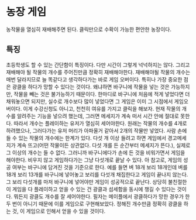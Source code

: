 # 농장 게임
농작물을 열심히 재배해주면 된다. 클릭만으로 수확이 가능한 편안한 농장이다.

## 특징
초등학생도 할 수 있는 간단함이 특징이다. 다만 시간이 그렇게 넉넉하지는 않다. 
그리고 재배해야 될 작물의 개수를 주어진만큼 정확히 재배해야한다. 재배해야될 작물의 개수는 매번 달라지므로 늘 똑같다고 생각하다가는 바로 게임 오버이다.
특히나 가장 중요한 점은 광클을 하다가 망할 수 있다는 것이다. 왜냐하면 바구니에 작물을 넣는 것은 가능하지만, 작물을 빼는 것은 불가능하기 때문이다. 한마디로 바구니에 처음에 적게 넣었다면 더 채워놓으면 되지만, 실수로 개수보다 많이 넣었다면 그 게임은 이미 그 시점에서 게임오버이다. 이게 수강신청도 아니고, 천천히 여유를 가지고 클릭을 해보자.
현재 작물의 개수를 알려주는 기능을 넣으려 했는데, 그러면 메세지가 계속 떠서 시간 안에 절대로 못한다. 따라서 개수는 플레이하는 유저가 열심히 세어야한다.
원래는 작물의 개수를 4개로 하려했으나, 그러다가는 유저 머리가 아파올거 같아서 2개의 작물만 넣었다.
사람 손에 들 수 있는 작물의 개수에는 한계가 있다. 다섯 개 이상 들려고 하면 게임에서 경고메세지가 계속 뜨고(어떤 작물이든 상관없다. 다섯 개를 든 순간부터 메세지가 뜬다.), 실제로 그 이상의 개수는 들 수 없다. 그러니까 바구니에다가 손에 든 것을 비워가면서 게임을 해야한다. 비우지 않고 게임하다가는 그냥 다섯개로 끝날 수 있다.
아 참고로, 게임의 성공 여부는 바구니에 담겨진 것을 기준으로 한다. 예를 들면 벼 18개 보리 18개인데 벼를 18개 보리 13개를 바구니에 넣어놓고 보리를 다섯개 채집한다고 게임이 끝나지 않는다. 그 보리 다섯개를 마저 바구니에 넣어야만 게임이 성공적으로 끝난다. 
상당히 불친절한 이 게임을 다 플레이하고 얻을 수 있는 건 광클과 섬세함을 동시에 챙길 수 있다는 것이다. 뭐든지 광클도 개수를 잘 세어야한다. 필자는 메이플에서 광클하다가 망한 경우가 한 두 번이 아니기 때문에 이를 게임으로 구현해보았다. 정해진 개수만큼 정확히 광클을 하는 것, 이 게임으로 인해서 얻을 수 있을 것이다.
